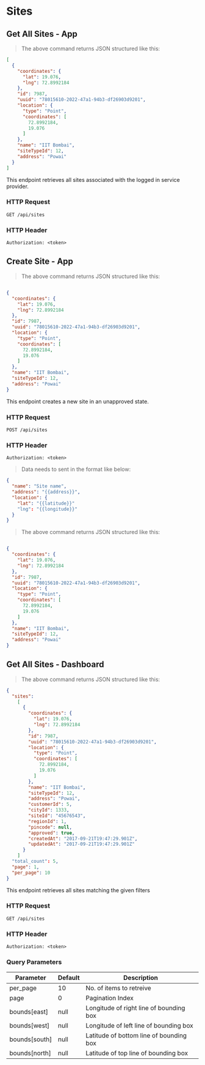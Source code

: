# Sites

## Get All Sites - App


> The above command returns JSON structured like this:

```json
[
  {
    "coordinates": {
      "lat": 19.076,
      "lng": 72.8992184
    },
    "id": 7987,
    "uuid": "78015610-2022-47a1-94b3-df26903d9201",
    "location": {
      "type": "Point",
      "coordinates": [
        72.8992184,
        19.076
      ]
    },
    "name": "IIT Bombai",
    "siteTypeId": 12,
    "address": "Powai"
  }
]
```
This endpoint retrieves all sites associated with the logged in service provider.

### HTTP Request

`GET /api/sites`

### HTTP Header

`Authorization: <token>`


## Create Site - App

> The above command returns JSON structured like this:

```json

{
  "coordinates": {
    "lat": 19.076,
    "lng": 72.8992184
  },
  "id": 7987,
  "uuid": "78015610-2022-47a1-94b3-df26903d9201",
  "location": {
    "type": "Point",
    "coordinates": [
      72.8992184,
      19.076
    ]
  },
  "name": "IIT Bombai",
  "siteTypeId": 12,
  "address": "Powai"
}
```

This endpoint creates a new site in an unapproved state.

### HTTP Request

`POST /api/sites`

### HTTP Header

`Authorization: <token>`

> Data needs to sent in the format like below:

```json
{
  "name": "Site name",
  "address": "{{address}}",
  "location": {
    "lat": "{{latitude}}"
    "lng": "{{longitude}}"
  }
}

```

> The above command returns JSON structured like this:

```json

{
  "coordinates": {
    "lat": 19.076,
    "lng": 72.8992184
  },
  "id": 7987,
  "uuid": "78015610-2022-47a1-94b3-df26903d9201",
  "location": {
    "type": "Point",
    "coordinates": [
      72.8992184,
      19.076
    ]
  },
  "name": "IIT Bombai",
  "siteTypeId": 12,
  "address": "Powai"
}
```

## Get All Sites - Dashboard

> The above command returns JSON structured like this:

```json
{
  "sites": 
    [
      {
        "coordinates": {
          "lat": 19.076,
          "lng": 72.8992184
        },
        "id": 7987,
        "uuid": "78015610-2022-47a1-94b3-df26903d9201",
        "location": {
          "type": "Point",
          "coordinates": [
            72.8992184,
            19.076
          ]
        },
        "name": "IIT Bombai",
        "siteTypeId": 12,
        "address": "Powai",
        "customerId": 5,
        "cityId": 1333,
        "siteId": "45676543",
        "regionId": 1,
        "pincode": null,
        "approved": true,
        "createdAt": "2017-09-21T19:47:29.901Z",
        "updatedAt": "2017-09-21T19:47:29.901Z"
      }
    ]
  "total_count": 5,
  "page": 1,
  "per_page": 10
}
```
This endpoint retrieves all sites matching the given filters

### HTTP Request

`GET /api/sites`

### HTTP Header

`Authorization: <token>`

### Query Parameters

Parameter | Default | Description
--------- | ------- | -----------
per_page | 10 | No. of items to retreive
page | 0 | Pagination Index
bounds[east] | null | Longitude of right line of bounding box
bounds[west] | null | Longitude of left line of bounding box
bounds[south] | null | Latitude of bottom line of bounding box
bounds[north] | null | Latitude of top line of bounding box

